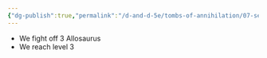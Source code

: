 ```yaml
---
{"dg-publish":true,"permalink":"/d-and-d-5e/tombs-of-annihilation/07-session-notes/session-11/y5-m3-d28/","noteIcon":"","created":"2025-09-24T19:43:17.966-05:00","updated":"2025-09-24T20:51:08.038-05:00"}
---
```


- We fight off 3 Allosaurus
- We reach level 3